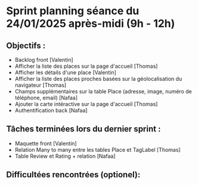 # Sprint planning séance du 24/01/2025 après-midi (9h - 12h)

## Objectifs :

- Backlog front [Valentin]
- Afficher la liste des places sur la page d'accueil [Thomas]
- Afficher les détails d'une place [Valentin]
- Afficher la liste des places proches basées sur la géolocalisation du navigateur [Thomas]
- Champs supplémentaires sur la table Place (adresse, image, numéro de téléphone, email) [Nafaa]
- Ajouter la carte intéractive sur la page d'accueil [Thomas]
- Authentification back [Nafaa]

## Tâches terminées lors du dernier sprint :

- Maquette front [Valentin]
- Relation Many to many entre les tables Place et TagLabel [Thomas]
- Table Review et Rating + relation [Nafaa]

## Difficultées rencontrées (optionel):
